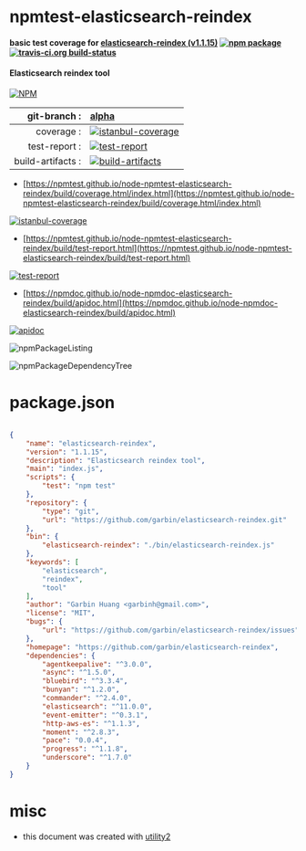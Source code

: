 # npmtest-elasticsearch-reindex

#### basic test coverage for  [elasticsearch-reindex (v1.1.15)](https://github.com/garbin/elasticsearch-reindex)  [![npm package](https://img.shields.io/npm/v/npmtest-elasticsearch-reindex.svg?style=flat-square)](https://www.npmjs.org/package/npmtest-elasticsearch-reindex) [![travis-ci.org build-status](https://api.travis-ci.org/npmtest/node-npmtest-elasticsearch-reindex.svg)](https://travis-ci.org/npmtest/node-npmtest-elasticsearch-reindex)

#### Elasticsearch reindex tool

[![NPM](https://nodei.co/npm/elasticsearch-reindex.png?downloads=true&downloadRank=true&stars=true)](https://www.npmjs.com/package/elasticsearch-reindex)

| git-branch : | [alpha](https://github.com/npmtest/node-npmtest-elasticsearch-reindex/tree/alpha)|
|--:|:--|
| coverage : | [![istanbul-coverage](https://npmtest.github.io/node-npmtest-elasticsearch-reindex/build/coverage.badge.svg)](https://npmtest.github.io/node-npmtest-elasticsearch-reindex/build/coverage.html/index.html)|
| test-report : | [![test-report](https://npmtest.github.io/node-npmtest-elasticsearch-reindex/build/test-report.badge.svg)](https://npmtest.github.io/node-npmtest-elasticsearch-reindex/build/test-report.html)|
| build-artifacts : | [![build-artifacts](https://npmtest.github.io/node-npmtest-elasticsearch-reindex/glyphicons_144_folder_open.png)](https://github.com/npmtest/node-npmtest-elasticsearch-reindex/tree/gh-pages/build)|

- [https://npmtest.github.io/node-npmtest-elasticsearch-reindex/build/coverage.html/index.html](https://npmtest.github.io/node-npmtest-elasticsearch-reindex/build/coverage.html/index.html)

[![istanbul-coverage](https://npmtest.github.io/node-npmtest-elasticsearch-reindex/build/screenCapture.buildCi.browser.%252Ftmp%252Fbuild%252Fcoverage.lib.html.png)](https://npmtest.github.io/node-npmtest-elasticsearch-reindex/build/coverage.html/index.html)

- [https://npmtest.github.io/node-npmtest-elasticsearch-reindex/build/test-report.html](https://npmtest.github.io/node-npmtest-elasticsearch-reindex/build/test-report.html)

[![test-report](https://npmtest.github.io/node-npmtest-elasticsearch-reindex/build/screenCapture.buildCi.browser.%252Ftmp%252Fbuild%252Ftest-report.html.png)](https://npmtest.github.io/node-npmtest-elasticsearch-reindex/build/test-report.html)

- [https://npmdoc.github.io/node-npmdoc-elasticsearch-reindex/build/apidoc.html](https://npmdoc.github.io/node-npmdoc-elasticsearch-reindex/build/apidoc.html)

[![apidoc](https://npmdoc.github.io/node-npmdoc-elasticsearch-reindex/build/screenCapture.buildCi.browser.%252Ftmp%252Fbuild%252Fapidoc.html.png)](https://npmdoc.github.io/node-npmdoc-elasticsearch-reindex/build/apidoc.html)

![npmPackageListing](https://npmtest.github.io/node-npmtest-elasticsearch-reindex/build/screenCapture.npmPackageListing.svg)

![npmPackageDependencyTree](https://npmtest.github.io/node-npmtest-elasticsearch-reindex/build/screenCapture.npmPackageDependencyTree.svg)



# package.json

```json

{
    "name": "elasticsearch-reindex",
    "version": "1.1.15",
    "description": "Elasticsearch reindex tool",
    "main": "index.js",
    "scripts": {
        "test": "npm test"
    },
    "repository": {
        "type": "git",
        "url": "https://github.com/garbin/elasticsearch-reindex.git"
    },
    "bin": {
        "elasticsearch-reindex": "./bin/elasticsearch-reindex.js"
    },
    "keywords": [
        "elasticsearch",
        "reindex",
        "tool"
    ],
    "author": "Garbin Huang <garbinh@gmail.com>",
    "license": "MIT",
    "bugs": {
        "url": "https://github.com/garbin/elasticsearch-reindex/issues"
    },
    "homepage": "https://github.com/garbin/elasticsearch-reindex",
    "dependencies": {
        "agentkeepalive": "^3.0.0",
        "async": "^1.5.0",
        "bluebird": "^3.3.4",
        "bunyan": "^1.2.0",
        "commander": "^2.4.0",
        "elasticsearch": "^11.0.0",
        "event-emitter": "^0.3.1",
        "http-aws-es": "^1.1.3",
        "moment": "^2.8.3",
        "pace": "0.0.4",
        "progress": "^1.1.8",
        "underscore": "^1.7.0"
    }
}
```



# misc
- this document was created with [utility2](https://github.com/kaizhu256/node-utility2)
